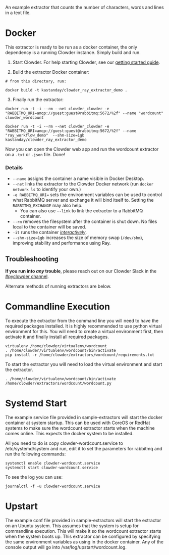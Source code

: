 An example extractor that counts the number of characters, words and lines in a text file.

# Docker

This extractor is ready to be run as a docker container, the only dependency is a running Clowder instance. Simply build and run.

1. Start Clowder. For help starting Clowder, see our [getting started guide](https://github.com/clowder-framework/clowder/blob/develop/doc/src/sphinx/userguide/installing_clowder.rst).

2. Build the extractor Docker container:

```
# from this directory, run:

docker build -t kastanday/clowder_ray_extractor_demo .
```

3. Finally run the extractor:

```
docker run -t -i --rm --net clowder_clowder -e "RABBITMQ_URI=amqp://guest:guest@rabbitmq:5672/%2f" --name "wordcount" clowder_wordcount
```

```
docker run -t -i --rm --net clowder_clowder -e "RABBITMQ_URI=amqp://guest:guest@rabbitmq:5672/%2f" --name "ray_workflow_demo"  --shm-size=1gb kastanday/clowder_ray_extractor_demo
```

Now you can open the Clowder web app and run the wordcount extractor on a `.txt` or `.json` file. Done!

### Details

- `--name` assigns the container a name visible in Docker Desktop.
- `--net` links the extractor to the Clowder Docker network (run `docker network ls` to identify your own.)
- `-e RABBITMQ_URI=` sets the environment variables can be used to control what RabbitMQ server and exchange it will bind itself to. Setting the `RABBITMQ_EXCHANGE` may also help.
  - You can also use `--link` to link the extractor to a RabbitMQ container.
- `--rm` removes the filesystem after the container is shut down. No files local to the container will be saved.
- `-it` runs the container [_interactively_](https://stackoverflow.com/questions/48368411/what-is-docker-run-it-flag).
- `--shm-size=1gb` increases the size of memory swap (`/dev/shm`), improving stability and performance using Ray.

## Troubleshooting

**If you run into _any_ trouble**, please reach out on our Clowder Slack in the [#pyclowder channel](https://clowder-software.slack.com/archives/CNC2UVBCP).

Alternate methods of running extractors are below.

# Commandline Execution

To execute the extractor from the command line you will need to have the required packages installed. It is highly recommended to use python virtual environment for this. You will need to create a virtual environment first, then activate it and finally install all required packages.

```
virtualenv /home/clowder/virtualenv/wordcount
. /home/clowder/virtualenv/wordcount/bin/activate
pip install -r /home/clowder/extractors/wordcount/requirements.txt
```

To start the extractor you will need to load the virtual environment and start the extractor.

```
. /home/clowder/virtualenv/wordcount/bin/activate
/home/clowder/extractors/wordcount/wordcount.py
```

# Systemd Start

The example service file provided in sample-extractors will start the docker container at system startup. This can be used with CoreOS or RedHat systems to make sure the wordcount extractor starts when the machine comes online. This expects the docker system to be installed.

All you need to do is copy clowder-wordcount.service to /etc/systemd/system and run, edit it to set the parameters for rabbitmq and run the following commands:

```
systemctl enable clowder-wordcount.service
systemctl start clowder-wordcount.service
```

To see the log you can use:

```
journalctl -f -u clowder-wordcount.service
```

# Upstart

The example conf file provided in sample-extractors will start the extractor on an Ubuntu system. This assumes that the system is setup for commandline execution. This will make it so the wordcount extractor starts when the system boots up. This extractor can be configured by specifying the same environment variables as using in the docker container. Any of the console output will go into /var/log/upstart/wordcount.log.
